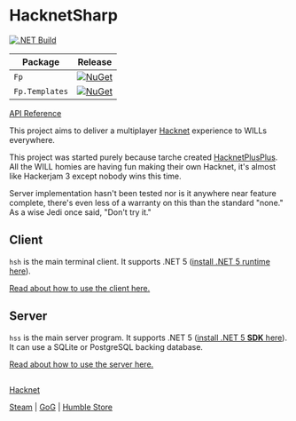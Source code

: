 # HacknetSharp

[![.NET Build](https://github.com/The-Council-of-Wills/HacknetSharp/workflows/.NET%20Build/badge.svg)](https://github.com/The-Council-of-Wills/HacknetSharp/actions?workflow=.NET+Build)

| Package                | Release |
|------------------------|---------|
| `Fp`           | [![NuGet](https://img.shields.io/nuget/v/HacknetSharp.svg)](https://www.nuget.org/packages/HacknetSharp/)|
| `Fp.Templates` | [![NuGet](https://img.shields.io/nuget/v/HacknetSharp.Server.svg)](https://www.nuget.org/packages/HacknetSharp.Server/) |

[API Reference](https://the-council-of-wills.github.io/HacknetSharp/api/index.html)

This project aims to deliver a multiplayer [Hacknet](http://hacknet-os.com/) experience
to WILLs everywhere.

This project was started purely because tarche created
[HacknetPlusPlus](https://github.com/The-Council-of-Wills/HacknetPlusPlus).
All the WILL homies are having fun making their own
Hacknet, it's almost like Hackerjam 3 except nobody wins this time.

Server implementation hasn't been tested nor is it anywhere near
feature complete, there's even less of a warranty on this than
the standard "none." As a wise Jedi once said, "Don't try it."

## Client

`hsh` is the main terminal client. It supports .NET 5 ([install .NET 5 runtime here](https://dotnet.microsoft.com/download/dotnet/5.0)).

[Read about how to use the client here.](meta/usage-client.md)

## Server

`hss` is the main server program. It supports .NET 5
([install .NET 5 **SDK** here](https://dotnet.microsoft.com/download/dotnet/5.0)). It can use a SQLite or PostgreSQL
backing database.

[Read about how to use the server here.](meta/usage-server.md)

##

[Hacknet](http://hacknet-os.com/)

[Steam](https://store.steampowered.com/app/365450/Hacknet) | [GoG](https://www.gog.com/game/hacknet) | [Humble Store](https://www.gog.com/game/hacknet)
